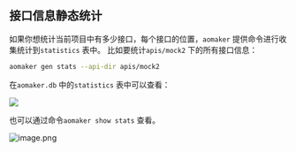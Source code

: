 ## 接口信息静态统计
如果你想统计当前项目中有多少接口，每个接口的位置，`aomaker` 提供命令进行收集统计到`statistics` 表中。
比如要统计`apis/mock2` 下的所有接口信息：
```bash
aomaker gen stats --api-dir apis/mock2 
```

在`aomaker.db` 中的`statistics` 表中可以查看：

![](https://picgo2listen.oss-cn-beijing.aliyuncs.com/imgs/aomaker%20v3.0%E6%96%B0%E5%8A%9F%E8%83%BD%EF%BC%88%E5%90%ABquick%20start%EF%BC%89-20250330.png)

也可以通过命令`aomaker show stats` 查看。

![image.png](https://picgo2listen.oss-cn-beijing.aliyuncs.com/imgs/20250428203444.png)
